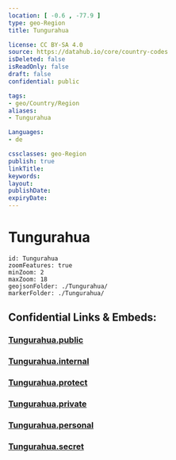 ```yaml
---
location: [ -0.6 , -77.9 ] 
type: geo-Region
title: Tungurahua

license: CC BY-SA 4.0
source: https://datahub.io/core/country-codes
isDeleted: false
isReadOnly: false
draft: false
confidential: public

tags:
- geo/Country/Region
aliases:
- Tungurahua

Languages:
- de

cssclasses: geo-Region
publish: true
linkTitle: 
keywords: 
layout: 
publishDate: 
expiryDate: 
---
```


# Tungurahua

```leaflet
id: Tungurahua
zoomFeatures: true 
minZoom: 2 
maxZoom: 18
geojsonFolder: ./Tungurahua/
markerFolder: ./Tungurahua/
```


## Confidential Links & Embeds: 

### [Tungurahua.public](/_public/\Earth\Continent\America~South\Ecuador\provinces~EquadorTungurahua.public.md) 

### [Tungurahua.internal](/_internal/\Earth\Continent\America~South\Ecuador\provinces~EquadorTungurahua.internal.md) 

### [Tungurahua.protect](/_protect/\Earth\Continent\America~South\Ecuador\provinces~EquadorTungurahua.protect.md) 

### [Tungurahua.private](/_private/\Earth\Continent\America~South\Ecuador\provinces~EquadorTungurahua.private.md) 

### [Tungurahua.personal](/_personal/\Earth\Continent\America~South\Ecuador\provinces~EquadorTungurahua.personal.md) 

### [Tungurahua.secret](/_secret/\Earth\Continent\America~South\Ecuador\provinces~EquadorTungurahua.secret.md)

